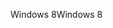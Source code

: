 <span data-ttu-id="f5aff-101">Windows 8</span><span class="sxs-lookup"><span data-stu-id="f5aff-101">Windows 8</span></span>